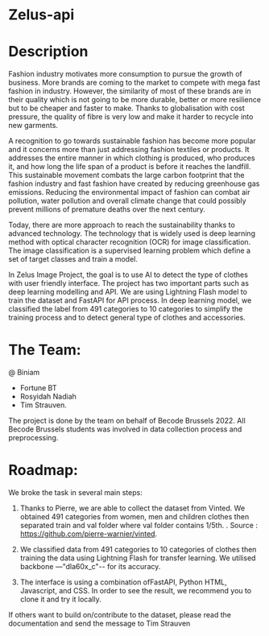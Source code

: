 # Zelus-api

# Description

Fashion industry motivates more consumption to pursue the growth of business. More brands are coming to the market to compete with mega fast fashion in industry. However, the similarity of most of these brands are in their quality which is not going to be more durable, better or more resilience but to be cheaper and faster to make. Thanks to globalisation with cost pressure, the quality of fibre is very low and make it harder to recycle into new garments. 

A recognition to go towards sustainable fashion has become more popular and it concerns more than just addressing fashion textiles or products. It addresses the entire manner in which clothing is produced, who produces it, and how long the life span of a product is before it reaches the landfill. This sustainable movement combats the large carbon footprint that the fashion industry and fast fashion have created by reducing greenhouse gas emissions. Reducing the environmental impact of fashion can combat air pollution, water pollution and overall climate change that could possibly prevent millions of premature deaths over the next century.

Today, there are more approach to reach the sustainability thanks to advanced technology. The technology that is widely used is deep learning method with optical character recognition (OCR) for image classification. The image classification is a supervised learning problem which define a set of target classes and train a model.

In Zelus Image Project, the goal is to use AI to detect the type of clothes with user friendly interface. The project has two important parts such as deep learning modelling and API. We are using Lightning Flash model to train the dataset and FastAPI for API process. In deep learning model, we classified the label from 491 categories to 10 categories to simplify the training process and to detect general type of clothes and accessories. 



# The Team:

@ Biniam
- Fortune BT
- Rosyidah Nadiah
- Tim Strauven.


The project is done by the team on behalf of Becode Brussels 2022. All Becode Brussels students was involved in data collection process and preprocessing. 




# Roadmap:

We broke the task in several main steps:
1. Thanks to Pierre, we are able to collect the dataset from Vinted. We obtained 491 categories from women, men and children clothes then separated train and val folder where val folder contains 1/5th. . 
Source : https://github.com/pierre-warnier/vinted. 

2. We classified data from 491 categories to 10 categories of clothes then training the data using Lightning Flash for transfer learning. We utilised backbone —"dla60x_c"-- for its accuracy. 

3. The interface is using a combination ofFastAPI, Python HTML, Javascript, and CSS. In order to see the result, we recommend you to clone it and try it locally. 

If others want to build on/contribute to the dataset, please read the documentation and send the message to Tim Strauven
